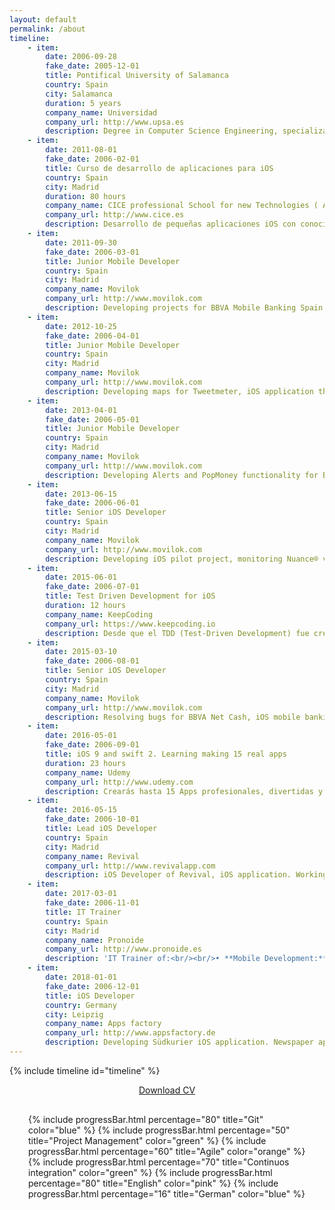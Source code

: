 ```yaml
---
layout: default
permalink: /about
timeline:
    - item:
        date: 2006-09-28
        fake_date: 2005-12-01
        title: Pontifical University of Salamanca
        country: Spain
        city: Salamanca
        duration: 5 years
        company_name: Universidad
        company_url: http://www.upsa.es
        description: Degree in Computer Science Engineering, specialization in Software Engineering.
    - item:
        date: 2011-08-01
        fake_date: 2006-02-01
        title: Curso de desarrollo de aplicaciones para iOS
        country: Spain
        city: Madrid
        duration: 80 hours
        company_name: CICE professional School for new Technologies ( Apple Certificate )
        company_url: http://www.cice.es        
        description: Desarrollo de pequeñas aplicaciones iOS con conocimientos sobre POO y Objective – C (lenguaje de programación indispensable en la creación de aplicaciones para IOS), siendo capaces de desarrollar planteamientos sencillos para el desarrollo de aplicaciones, tanto particularmente como en un equipo de trabajo.
    - item:
        date: 2011-09-30
        fake_date: 2006-03-01
        title: Junior Mobile Developer
        country: Spain
        city: Madrid
        company_name: Movilok
        company_url: http://www.movilok.com
        description: Developing projects for BBVA Mobile Banking Spain and USA for Windows Phone 7.   Working with a team o developers, Quality services and Front/End developers.
    - item:
        date: 2012-10-25
        fake_date: 2006-04-01
        title: Junior Mobile Developer
        country: Spain
        city: Madrid
        company_name: Movilok
        company_url: http://www.movilok.com
        description: Developing maps for Tweetmeter, iOS application that measures the impact of a tweet depending on the retweets within a range and the followers of the user who wrote the tweet. Working with a team of developers.
    - item:
        date: 2013-04-01
        fake_date: 2006-05-01
        title: Junior Mobile Developer
        country: Spain
        city: Madrid
        company_name: Movilok
        company_url: http://www.movilok.com
        description: Developing Alerts and PopMoney functionality for BBVA Compass, American Mobile Banking application for iOS. Analysing the functionality and full development of the project. Working with a team of developers and Quality services.<br/><br/>Resolving bugs and adding features for BBVA Mobile Banking iOS application for Peru and Argentina. Working with a team of developers to resolve them.<br/><br/>Project management for Windows Phone, Windows Phone 7 updating and migration to Windows Phone 8.
    - item:
        date: 2013-06-15
        fake_date: 2006-06-01
        title: Senior iOS Developer
        country: Spain
        city: Madrid
        company_name: Movilok
        company_url: http://www.movilok.com
        description: Developing iOS pilot project, monitoring Nuance® voice control to BBVA Mobile Banking Spain. Completing project development, interviews carried out with the client and monitoring the project deadlines. Working with Nuance® team for the full integration of his SDK.<br/><br/>Resolving bugs for BBVA Wallet iOS, application to manage payments by card. Working with a team of developers to resolve them.
    - item:
        date: 2015-06-01
        fake_date: 2006-07-01
        title: Test Driven Development for iOS
        duration: 12 hours
        company_name: KeepCoding
        company_url: https://www.keepcoding.io
        description: Desde que el TDD (Test-Driven Development) fue creado por Kent Beck, se ha extendido como la pólvora y goza de especial popularidad en estos momentos. Sin embargo, a menudo es mal aplicado y los equipos que lo implementan se ven aquejados de problemas comunes que terminan haciendo que se abandone:<br/><br/>• Se testa lo que no se debe.<br/>• Se diseñan mal los tests, de tal forma que un fallo tiene varias posibles causas.<br/>• Los tests tardan mucho en ejecutarse, haciendo que muchos desarrolladores se los salten.<br/>• Se intenta testarlo todo, en vez de aquello que hace falta.<br/>• No se sabe aplicar a las peculiaridades de iOS, Cocoa y Objective C.<br/><br/>La totalidad de estos errores se debe a que muchos equipos de desarrollo aprenden el “cómo” del TDD pero no el “por qué”. Solo existe una forma de modificar hábitos; practicando los nuevos. Por eso este curso, que ha sido impartido con éxito en varias empresas de Europa y LATAM, es fundamentalmente práctico y se basa en el desarrollo de una App real para iPhone.
    - item:
        date: 2015-03-10
        fake_date: 2006-08-01
        title: Senior iOS Developer
        country: Spain
        city: Madrid
        company_name: Movilok
        company_url: http://www.movilok.com
        description: Resolving bugs for BBVA Net Cash, iOS mobile banking for enterprises. Working with a team of developers to solve them.<br/><br/>Project manager of BBVA Link for Chile and México. Head of the team for iOS and Android, and developing the iOS application. Working in a team with other mobile developers, Quality services, and Front/End developers. Budget, planning and sales skills because of intense clients contact everyday.
    - item:
        date: 2016-05-01
        fake_date: 2006-09-01
        title: iOS 9 and swift 2. Learning making 15 real apps
        duration: 23 hours
        company_name: Udemy
        company_url: http://www.udemy.com
        description: Crearás hasta 15 Apps profesionales, divertidas y relevantes que te permitirán poner en práctica todos los conocimientos adquiridos a lo largo del curso y formar un portafolio sólido para comenzar tu carrera en desarrollo mobile.<br/>Aprenderás desarrollando. Está diseñado de manera tal que conocerás nuevos conceptos y podrás aplicarlos en un desarrollo real a tu propio ritmo y practicando inmediatamente.
    - item:
        date: 2016-05-15
        fake_date: 2006-10-01
        title: Lead iOS Developer
        country: Spain
        city: Madrid
        company_name: Revival
        company_url: http://www.revivalapp.com
        description: iOS Developer of Revival, iOS application. Working with a team of QA, back-end developer and designer in the team.
    - item:
        date: 2017-03-01
        fake_date: 2006-11-01
        title: IT Trainer
        country: Spain
        city: Madrid
        company_name: Pronoide
        company_url: http://www.pronoide.es
        description: 'IT Trainer of:<br/><br/>• **Mobile Development:** iOS, Android and Xamarin (359 hours).<br/>• **Big Data:** Hadoop and ElasticSearch (56 hours).<br/>• **Front End:** HTML5, CSS3, Javascript, Angular2, NodeJS, React, Polymer (146 hours).<br/>• **Testing tools:** Selenium, SoapUI, Spock, Geb, BDD, Cucumber (108 hours).<br/>• **Other tools and languages:** Java, C++, Groovy (86 hours).'
    - item:
        date: 2018-01-01
        fake_date: 2006-12-01
        title: iOS Developer
        country: Germany
        city: Leipzig
        company_name: Apps factory
        company_url: http://www.appsfactory.de
        description: Developing Südkurier iOS application. Newspaper app to read, safe and rate the latest news. App developed in Swift. Working with a full team, Project Manager, QA, back-end  and designer.<br/><br/>Development Pilot project to evaluate Augmented Reality framework in iOS. With this application you can scan a QR and see a video playing in augmented reality.<br/><br/>Working for Daimler USA developing Mercedes Home Automation feature. Feature to connect smart home services such as Nest or SmartThings to your car. Working in Silicon Valley with a full team, Project Manager, QA, back-end  and designer.<br/><br/>Working for Daimler AG into a team responsible of the good quality features. Our responsability was review team features and ensure that the code quality follows the Daimler standards. As well As we were responsible of the good sanity of the Continuos integration system. Also we develop some features for the application.<br/><br/>During this time we won the Daimler Supplier Award in the category Innovation agains over 60.000 other suppliers.
---
```

<div id="main" role="main">
{% include timeline id="timeline" %}
<div style="text-align: center;">
<p><a href="/assets/files/cv.pdf" class="btn btn--primary">Download CV</a></p>
</div>
<div class="page__inner-wrap" style="margin: 30px;">
{% include progressBar.html percentage="80" title="Git" color="blue" %}
{% include progressBar.html percentage="50" title="Project Management" color="green" %}
{% include progressBar.html percentage="60" title="Agile" color="orange" %}
{% include progressBar.html percentage="70" title="Continuos integration" color="green" %}
{% include progressBar.html percentage="80" title="English" color="pink" %}
{% include progressBar.html percentage="16" title="German" color="blue" %}
</div>
</div>


